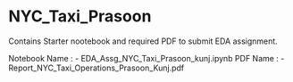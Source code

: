 # NYC_Taxi_Prasoon
Contains Starter nootebook and required PDF to submit EDA assignment.  

Notebook Name : - EDA_Assg_NYC_Taxi_Prasoon_kunj.ipynb
PDF Name : - Report_NYC_Taxi_Operations_Prasoon_Kunj.pdf
